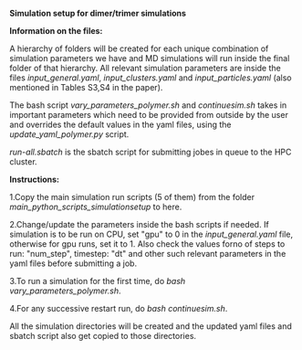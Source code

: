 **Simulation setup for dimer/trimer simulations**


**Information on the files:**

A hierarchy of folders will be created for each unique combination of simulation parameters we have and MD simulations will run inside the final folder of that hierarchy. All relevant simulation parameters are inside the files *input_general.yaml*, *input_clusters.yaml* and *input_particles.yaml* (also mentioned in Tables S3,S4 in the paper).

The bash script *vary_parameters_polymer.sh* and *continuesim.sh* takes in important parameters which need to be provided from outside by the user and overrides the default values in the yaml files, using the *update_yaml_polymer.py* script. 

*run-all.sbatch* is the sbatch script for submitting jobes in queue to the HPC cluster.


**Instructions:**

1.Copy the main simulation run scripts (5 of them) from the folder *main_python_scripts_simulationsetup* to here.

2.Change/update the parameters inside the bash scripts if needed. If simulation is to be run on CPU, set "gpu" to 0 in the *input_general.yaml* file, otherwise for gpu runs, set it to 1. Also check the values forno of steps to run: "num_step", timestep: "dt" and other such relevant parameters in the yaml files before submitting a job.

3.To run a simulation for the first time, do *bash vary_parameters_polymer.sh*.
  
4.For any successive restart run, do *bash continuesim.sh*.

All the simulation directories will be created and the updated yaml files and sbatch script also get copied to those directories. 


     
